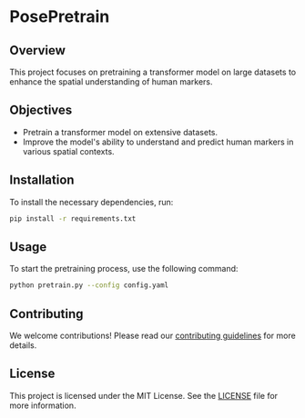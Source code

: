 # PosePretrain

## Overview

This project focuses on pretraining a transformer model on large datasets to enhance the spatial understanding of human markers.

## Objectives

- Pretrain a transformer model on extensive datasets.
- Improve the model's ability to understand and predict human markers in various spatial contexts.

## Installation

To install the necessary dependencies, run:

```bash
pip install -r requirements.txt
```

## Usage

To start the pretraining process, use the following command:

```bash
python pretrain.py --config config.yaml
```

## Contributing

We welcome contributions! Please read our [contributing guidelines](CONTRIBUTING.md) for more details.

## License

This project is licensed under the MIT License. See the [LICENSE](LICENSE) file for more information.